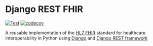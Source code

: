 # Django REST FHIR

[![Test](https://github.com/weynelucas/django-rest-fhir/actions/workflows/test.yml/badge.svg)](https://github.com/weynelucas/django-rest-fhir/actions/workflows/test.yml)
[![codecov](https://codecov.io/gh/weynelucas/django-rest-fhir/branch/main/graph/badge.svg?token=C4EPUAX58U)](https://codecov.io/gh/weynelucas/django-rest-fhir)

A reusable implementation of the [HL7 FHIR](https://www.hl7.org/fhir/) standard for healthcare interoperability in Python using [Django](https://www.djangoproject.com/) and [Django REST framework](https://www.django-rest-framework.org/)
